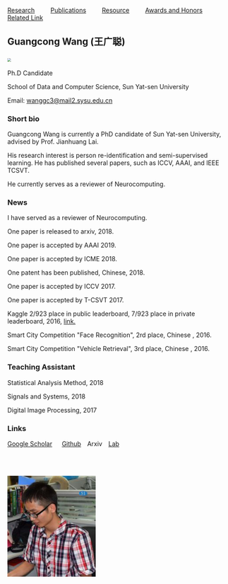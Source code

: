 [Research](https://github.com/wanggcong/) &emsp;&emsp;                 [Publications](https://Wanggcong.github.io/publications)  &emsp;&emsp;         [Resource](https://github.com/wanggcong/)  &emsp;&emsp; [Awards and Honors](https://github.com/wanggcong/)&emsp;&emsp; [Related Link](https://wanggrun.github.io/)

## Guangcong Wang (王广聪)

<div align="left"><img style="zoom:50%" src="https://Wanggcong.github.io/wang.jpg"/></div>

Ph.D Candidate 

School of Data and Computer Science, Sun Yat-sen University

Email: wanggc3@mail2.sysu.edu.cn  

### **Short bio**

Guangcong Wang is currently a PhD candidate of Sun Yat-sen University, advised by Prof. Jianhuang Lai.

His research interest is person re-identification and semi-supervised learning. He has published several papers, such as ICCV, AAAI, and IEEE TCSVT.  

He currently serves as a reviewer of Neurocomputing.

### **News**

I have served as a reviewer of Neurocomputing.

One paper is released to arxiv, 2018.

One paper is accepted by AAAI 2019.

One paper is accepted by ICME 2018.

One patent has been published, Chinese, 2018.

One paper is accepted by ICCV 2017.

One paper is accepted by T-CSVT 2017.

Kaggle 2/923 place in public leaderboard, 7/923 place in private leaderboard, 2016, [link.](https://www.kaggle.com/c/ultrasound-nerve-segmentation/leaderboard)

Smart City Competition "Face Recognition", 2rd place, Chinese , 2016.

Smart City Competition "Vehicle Retrieval", 3rd place, Chinese , 2016.

### **Teaching Assistant**

Statistical Analysis Method, 2018

Signals and Systems, 2018

Digital Image Processing, 2017

### **Links**

[Google Scholar](https://scholar.google.com/citations?user=dk8EnkoAAAAJ&hl=en) &emsp; [Github](https://github.com/Wanggcong)&emsp;Arxiv&emsp;[Lab](http://isee.sysu.edu.cn/)











<div id="sidebar"><img src="./homepage_files/me3.JPG" vspace="50 px" width="200 px" id="me" itemprop="photo"></div>













